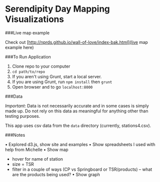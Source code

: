 # Serendipity Day Mapping Visualizations

###Live map example

Check out [http://nprds.github.io/wall-of-love/index-bak.html](live map example here)

###To Run Application

1. Clone repo to your computer
2. `cd path/to/repo`
3. If you aren't using Grunt, start a local server.
4. If you are using Grunt, run `npm install` then `grunt`
5. Open browser and to go `localhost:8000`

###Data

*Important:* Data is not necessarily accurate and in some cases is simply made up. Do not rely on this data as meaningful for anything other than testing purposes.

This app uses csv data from the `data` directory (currently, stations4.csv). 


###Notes

• Explored d3.js, show site and examples
• Show spreadsheets I used with help from Michelle
• Show map
 - hover for name of station
 - size = TSR
 - filter in a couple of ways (CP vs Springboard or TSR/products)
 – what are the products being used?
• Show graph
